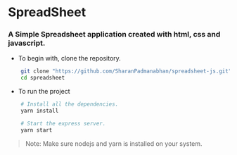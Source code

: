 # SpreadSheet

### A Simple Spreadsheet application created with html, css and javascript.

- To begin with, clone the repository.
```bash
    git clone "https://github.com/SharanPadmanabhan/spreadsheet-js.git"
    cd spreadsheet
```

- To run the project
```bash
    # Install all the dependencies.
    yarn install

    # Start the express server.
    yarn start
```

> Note: Make sure nodejs and yarn is installed on your system.
